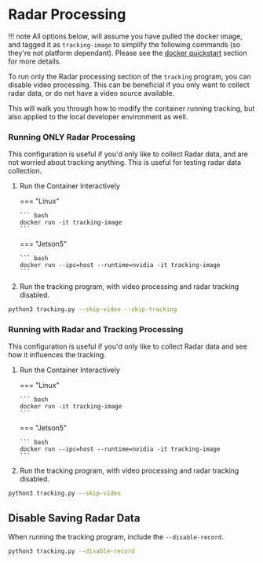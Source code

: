 # Radar Processing

!!! note
    All options below, will assume you have pulled the docker image, and tagged it as `tracking-image` to simplify the following commands (so they're not platform dependant). Please see the [docker quickstart](./runningInDocker.md) section for more details.

To run only the Radar processing section of the `tracking` program, you can disable video processing. This can be beneficial if you only want to collect radar data, or do not have a video source available.

This will walk you through how to modify the container running tracking, but also applied to the local developer environment as well.

### Running ONLY Radar Processing
This configuration is useful if you'd only like to collect Radar data, and are not worried about tracking anything. This is useful for testing radar data collection.

1.  Run the Container Interactively


    === "Linux"

        ``` bash
        docker run -it tracking-image
        ```

    === "Jetson5"

        ``` bash
        docker run --ipc=host --runtime=nvidia -it tracking-image
        ```

2. Run the tracking program, with video processing and radar tracking disabled.
```bash
python3 tracking.py --skip-video --skip-tracking
```

### Running with Radar and Tracking Processing
This configuration is useful if you'd only like to collect Radar data and see how it influences the tracking.

1.  Run the Container Interactively


    === "Linux"

        ``` bash
        docker run -it tracking-image
        ```

    === "Jetson5"

        ``` bash
        docker run --ipc=host --runtime=nvidia -it tracking-image
        ```

2. Run the tracking program, with video processing and radar tracking disabled.
```bash
python3 tracking.py --skip-video
```

## Disable Saving Radar Data
When running the tracking program, include the `--disable-record`.
```bash
python3 tracking.py --disable-record
```
